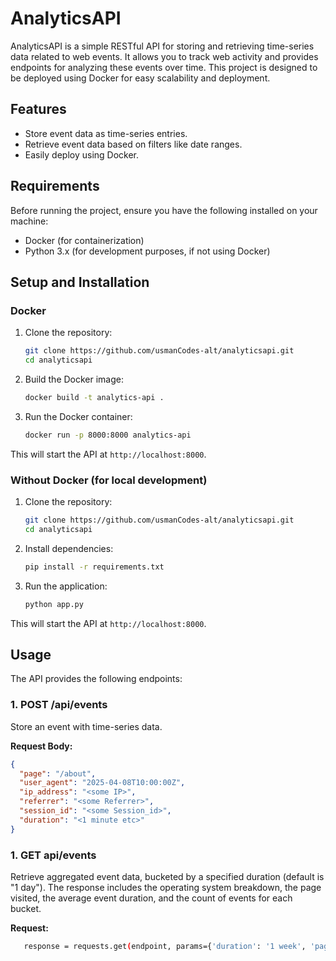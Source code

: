 # AnalyticsAPI

AnalyticsAPI is a simple RESTful API for storing and retrieving time-series data related to web events. It allows you to track web activity and provides endpoints for analyzing these events over time. This project is designed to be deployed using Docker for easy scalability and deployment.

## Features

- Store event data as time-series entries.
- Retrieve event data based on filters like date ranges.
- Easily deploy using Docker.

## Requirements

Before running the project, ensure you have the following installed on your machine:

- Docker (for containerization)
- Python 3.x (for development purposes, if not using Docker)

## Setup and Installation

### Docker

1. Clone the repository:

   ```bash
   git clone https://github.com/usmanCodes-alt/analyticsapi.git
   cd analyticsapi
   ```

2. Build the Docker image:

   ```bash
   docker build -t analytics-api .
   ```

3. Run the Docker container:

   ```bash
   docker run -p 8000:8000 analytics-api
   ```

This will start the API at `http://localhost:8000`.

### Without Docker (for local development)

1. Clone the repository:

   ```bash
   git clone https://github.com/usmanCodes-alt/analyticsapi.git
   cd analyticsapi
   ```

2. Install dependencies:

   ```bash
   pip install -r requirements.txt
   ```

3. Run the application:

   ```bash
   python app.py
   ```

This will start the API at `http://localhost:8000`.

## Usage

The API provides the following endpoints:

### 1. **POST /api/events**

Store an event with time-series data.

**Request Body:**

```json
{
  "page": "/about",
  "user_agent": "2025-04-08T10:00:00Z",
  "ip_address": "<some IP>",
  "referrer": "<some Referrer>",
  "session_id": "<some Session_id>",
  "duration": "<1 minute etc>"
}
```

### 1. **GET api/events**

Retrieve aggregated event data, bucketed by a specified duration (default is "1 day"). The response includes the operating system breakdown, the page visited, the average event duration, and the count of events for each bucket.

**Request:**

```bash
   response = requests.get(endpoint, params={'duration': '1 week', 'pages': []})
```
